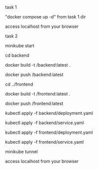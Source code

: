 task 1 

  "docker compose up -d" from task 1 dir
  
  access localhost from your browser

task 2

  minikube start

  cd backend
  
  docker build -t <your-dockerhub-user>/backend:latest .
  
  docker push <your-dockerhub-user>/backend:latest

  cd ../frontend
  
  docker build -t <your-dockerhub-user>/frontend:latest .
  
  docker push <your-dockerhub-user>/frontend:latest

  kubectl apply -f backend/deployment.yaml
  
  kubectl apply -f backend/service.yaml
  
  kubectl apply -f frontend/deployment.yaml
  
  kubectl apply -f frontend/service.yaml

  minikube tunnel

  access localhost from your browser
